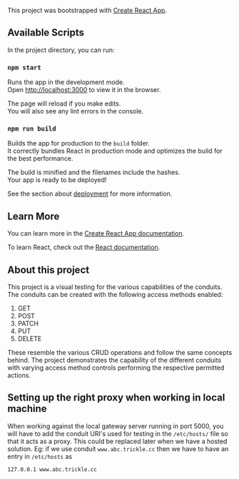 This project was bootstrapped with [Create React App](https://github.com/facebook/create-react-app).

## Available Scripts

In the project directory, you can run:

### `npm start`

Runs the app in the development mode.<br />
Open [http://localhost:3000](http://localhost:3000) to view it in the browser.

The page will reload if you make edits.<br />
You will also see any lint errors in the console.

### `npm run build`

Builds the app for production to the `build` folder.<br />
It correctly bundles React in production mode and optimizes the build for the best performance.

The build is minified and the filenames include the hashes.<br />
Your app is ready to be deployed!

See the section about [deployment](https://facebook.github.io/create-react-app/docs/deployment) for more information.

## Learn More

You can learn more in the [Create React App documentation](https://facebook.github.io/create-react-app/docs/getting-started).

To learn React, check out the [React documentation](https://reactjs.org/).

## About this project

This project is a visual testing for the various capabilities of the conduits. The conduits can be created with the following access methods enabled:

1. GET
2. POST
3. PATCH
4. PUT
5. DELETE

These resemble the various CRUD operations and follow the same concepts behind.
The project demonstrates the capability of the different conduits with varying access method controls performing the respective permitted actions.

## Setting up the right proxy when working in local machine

When working against the local gateway server running in port 5000, you will have to add the conduit URI's used for testing in the `/etc/hosts/` file so that it acts as a proxy. This could be replaced later when we have a hosted solution.
Eg: if we use conduit `www.abc.trickle.cc` then we have to have an entry in `/etc/hosts` as

```
127.0.0.1 www.abc.trickle.cc
```
